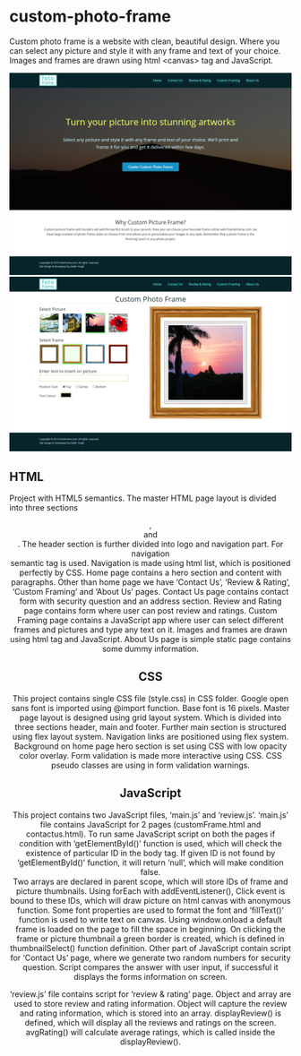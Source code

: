 # custom-photo-frame
Custom photo frame is a website with clean, beautiful design. Where you can select any picture and style it with any frame and text of your choice. Images and frames are drawn using html &lt;canvas> tag and JavaScript.   


![Screenshot](Screenshot_FotoFrame.png)
![Screenshot](Screenshot_FotoFrame_Custom_Photo_Frame.png)

## HTML
Project with HTML5 semantics. 
The master HTML page layout is divided into three sections <header>, <main> and <footer>. The header section is further divided into logo and navigation part. For navigation <nav> semantic tag is used. Navigation is made using html list, which is positioned perfectly by CSS. Home page contains a hero section and content with paragraphs. Other than home page we have ‘Contact Us’, ‘Review & Rating’, ‘Custom Framing’ and ‘About Us’ pages. Contact Us page contains contact form with security question and an address section. Review and Rating page contains form where user can post review and ratings. Custom Framing page contains a JavaScript app where user can select different frames and pictures and type any text on it. Images and frames are drawn using html <canvas> tag and JavaScript. About Us page is simple static page contains some dummy information.

## CSS
This project contains single CSS file (style.css) in CSS folder. Google open sans font is imported using @import function. Base font is 16 pixels. Master page layout is designed using grid layout system. Which is divided into three sections header, main and footer. Further main section is structured using flex layout system. Navigation links are positioned using flex system. Background on home page hero section is set using CSS with low opacity color overlay. Form validation is made more interactive using CSS. CSS pseudo classes are using in form validation warnings.

## JavaScript
This project contains two JavaScript files, ‘main.js’ and ‘review.js’. 
‘main.js’ file contains JavaScript for 2 pages (customFrame.html and contactus.html). To run same JavaScript script on both the pages if condition with ‘getElementById()’ function is used, which will check the existence of particular ID in the body tag. If given ID is not found by ‘getElementById()’ function, it will return ‘null’, which will make condition false.  
Two arrays are declared in parent scope, which will store IDs of frame and picture thumbnails. Using forEach with addEventListener(), Click event is bound to these IDs, which will draw picture on html canvas with anonymous function. Some font properties are used to format the font and ‘fillText()’ function is used to write text on canvas. 
Using window.onload a default frame is loaded on the page to fill the space in beginning. On clicking the frame or picture thumbnail a green border is created, which is defined in thumbnailSelect() function definition. 
Other part of JavaScript contain script for ‘Contact Us’ page, where we generate two random numbers for security question. Script compares the answer with user input, if successful it displays the forms information on screen.

‘review.js’ file contains script for ‘review & rating’ page. Object and array are used to store review and rating information. Object will capture the review and rating information, which is stored into an array. displayReview() is defined, which will display all the reviews and ratings on the screen. avgRating() will calculate average ratings, which is called inside the displayReview(). 
